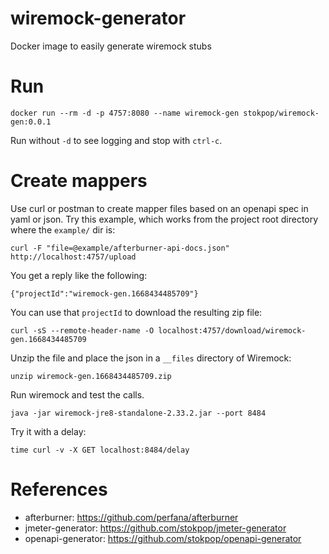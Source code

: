 # wiremock-generator
Docker image to easily generate wiremock stubs

# Run

    docker run --rm -d -p 4757:8080 --name wiremock-gen stokpop/wiremock-gen:0.0.1

Run without `-d` to see logging and stop with `ctrl-c`.

# Create mappers

Use curl or postman to create mapper files based on an openapi spec in yaml or json.
Try this example, which works from the project root directory where the `example/` dir is:

    curl -F "file=@example/afterburner-api-docs.json" http://localhost:4757/upload

You get a reply like the following:

    {"projectId":"wiremock-gen.1668434485709"}
    
You can use that `projectId` to download the resulting zip file:

    curl -sS --remote-header-name -O localhost:4757/download/wiremock-gen.1668434485709

Unzip the file and place the json in a `__files` directory of Wiremock:

    unzip wiremock-gen.1668434485709.zip

Run wiremock and test the calls.

    java -jar wiremock-jre8-standalone-2.33.2.jar --port 8484

Try it with a delay:

    time curl -v -X GET localhost:8484/delay

# References

* afterburner: https://github.com/perfana/afterburner
* jmeter-generator: https://github.com/stokpop/jmeter-generator
* openapi-generator: https://github.com/stokpop/openapi-generator

